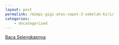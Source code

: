 ```yaml
---
layout: post
permalink: /mimpi-gigi-atas-copot-3-sebelah-kiri/
categories:
    - Uncategorized
---
```


[Baca Selengkapnya](/03)